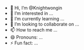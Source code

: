 - 👋 Hi, I’m @Knightwongin
- 👀 I’m interested in ...
- 🌱 I’m currently learning ...
- 💞️ I’m looking to collaborate on ...
- 📫 How to reach me ...
- 😄 Pronouns: ...
- ⚡ Fun fact: ...

<!---
Knightwongin/Knightwongin is a ✨ special ✨ repository because its `README.md` (this file) appears on your GitHub profile.
You can click the Preview link to take a look at your changes.
--->
